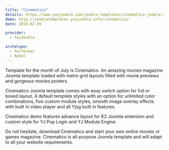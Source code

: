 ```yaml
---
title: "Cinematico"
details: https://www.youjoomla.com/joomla-templates/cinematico-joomla-movies-template.html
demo: http://joomlatemplates.youjoomla.info/cinematico/
date: 2019-02-09

provider:
  - YouJoomla

archetype:
  - Performer
  - Rebel
--- 
```


Template for the month of July is Cinematico. An amazing movies magazine Joomla template loaded with metro grid layouts filled with movie previews and  gorgeous movies posters.  

Cinematico Joomla template comes with easy switch option for full or boxed layout, 4 default template styles with an option for unlimited color combinations, five custom module styles, smooth image overlay effects with built in video player and all Yjsg built in features.

Cinematico demo  features advance layout for K2 Joomla extension and custom style for YJ Pop Login and YJ Module Engine.

Do not hesitate, download Cinematico  and start your own online movies or games magazine. Cinematico  is all-purpose Joomla template and will adapt to all your website requirements.